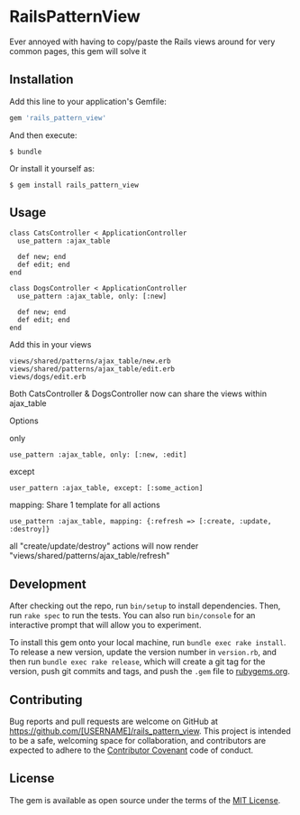 # RailsPatternView

Ever annoyed with having to copy/paste the Rails views around for very common pages, this gem will solve it

## Installation

Add this line to your application's Gemfile:

```ruby
gem 'rails_pattern_view'
```

And then execute:

    $ bundle

Or install it yourself as:

    $ gem install rails_pattern_view

## Usage

```
class CatsController < ApplicationController
  use_pattern :ajax_table

  def new; end
  def edit; end
end

class DogsController < ApplicationController
  use_pattern :ajax_table, only: [:new]

  def new; end
  def edit; end
end

```
Add this in your views

```
views/shared/patterns/ajax_table/new.erb
views/shared/patterns/ajax_table/edit.erb
views/dogs/edit.erb
```

Both CatsController & DogsController now can share the views within ajax_table

Options

only
```
use_pattern :ajax_table, only: [:new, :edit]
```

except
```
user_pattern :ajax_table, except: [:some_action]
```

mapping: Share 1 template for all actions
```
use_pattern :ajax_table, mapping: {:refresh => [:create, :update, :destroy]}
```
all "create/update/destroy" actions will now render "views/shared/patterns/ajax_table/refresh"

## Development

After checking out the repo, run `bin/setup` to install dependencies. Then, run `rake spec` to run the tests. You can also run `bin/console` for an interactive prompt that will allow you to experiment.

To install this gem onto your local machine, run `bundle exec rake install`. To release a new version, update the version number in `version.rb`, and then run `bundle exec rake release`, which will create a git tag for the version, push git commits and tags, and push the `.gem` file to [rubygems.org](https://rubygems.org).

## Contributing

Bug reports and pull requests are welcome on GitHub at https://github.com/[USERNAME]/rails_pattern_view. This project is intended to be a safe, welcoming space for collaboration, and contributors are expected to adhere to the [Contributor Covenant](contributor-covenant.org) code of conduct.


## License

The gem is available as open source under the terms of the [MIT License](http://opensource.org/licenses/MIT).

